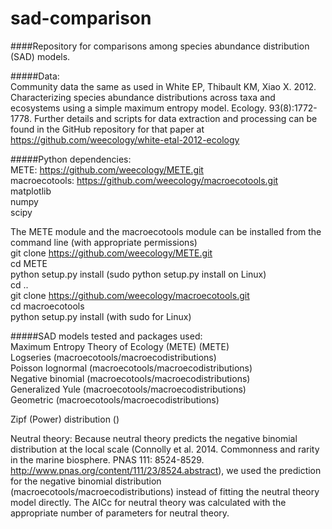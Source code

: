 sad-comparison
==============

####Repository for comparisons among species abundance distribution (SAD) models.

#####Data:   
Community data the same as used in White EP, Thibault KM, Xiao X.  2012.  Characterizing species abundance distributions across taxa and ecosystems using a simple maximum entropy model. Ecology. 93(8):1772-1778.  Further details and scripts for data extraction and processing can be found in the GitHub repository for that paper at https://github.com/weecology/white-etal-2012-ecology

#####Python dependencies:  
METE: https://github.com/weecology/METE.git  
macroecotools: https://github.com/weecology/macroecotools.git  
matplotlib  
numpy  
scipy 

The METE module and the macroecotools module can be installed from the command line (with appropriate permissions)  
git clone https://github.com/weecology/METE.git  
cd METE  
python setup.py install (sudo python setup.py install on Linux)  
cd ..  
git clone https://github.com/weecology/macroecotools.git  
cd macroecotools  
python setup.py install (with sudo for Linux)    


#####SAD models tested and packages used:  
Maximum Entropy Theory of Ecology (METE) (METE)  
Logseries (macroecotools/macroecodistributions)  
Poisson lognormal (macroecotools/macroecodistributions)  
Negative binomial (macroecotools/macroecodistributions)  
Generalized Yule (macroecotools/macroecodistributions)  
Geometric (macroecotools/macroecodistributions)  
    
    
Zipf (Power) distribution ()  
    
    
Neutral theory: Because neutral theory predicts the negative binomial distribution at the local scale (Connolly et al. 2014. Commonness and rarity in the marine biosphere. PNAS 111: 8524-8529. http://www.pnas.org/content/111/23/8524.abstract), we used the prediction for the negative binomial distribution (macroecotools/macroecodistributions) instead of fitting the neutral theory model directly.  The AICc for neutral theory was calculated with the appropriate number of parameters for neutral theory.

